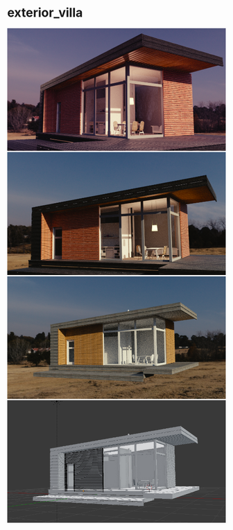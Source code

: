 # exterior_villa
![Donut Project](images/im4.png)
![Donut Project](images/im3.png)
![Donut Project](images/im2.png)
![Donut Project](images/im1.png)
